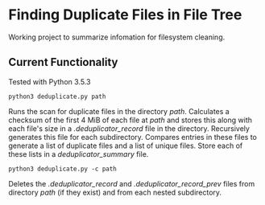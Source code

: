 # Finding Duplicate Files in File Tree
Working project to summarize infomation for filesystem cleaning.

## Current Functionality
Tested with Python 3.5.3
```
python3 deduplicate.py path
```
Runs the scan for duplicate files in the directory *path*. Calculates a checksum of the first 4 MiB of each file at *path* and stores this along with each file's size in a *.deduplicator_record* file in the directory. Recursively generates this file for each subdirectory. Compares entries in these files to generate a list of duplicate files and a list of unique files. Store each of these lists in a *deduplicator_summary* file.
```
python3 deduplicate.py -c path
```
Deletes the *.deduplicator_record* and *.deduplicator_record_prev* files from directory *path* (if they exist) and from each nested subdirectory.


